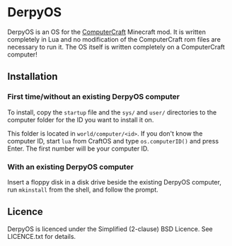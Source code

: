 DerpyOS
=======

DerpyOS is an OS for the [ComputerCraft](http://www.computercraft.info/) Minecraft mod. It is written completely in Lua and no modification of the ComputerCraft rom files are necessary to run it. The OS itself is written completely on a ComputerCraft computer!

Installation
------------

### First time/without an existing DerpyOS computer ###
To install, copy the `startup` file and the `sys/` and `user/` directories to the computer folder for the ID you want to install it on.

This folder is located in `world/computer/<id>`. If you don't know the computer ID, start `lua` from CraftOS and type `os.computerID()` and press Enter. The first number will be your computer ID.

### With an existing DerpyOS computer ###
Insert a floppy disk in a disk drive beside the existing DerpyOS computer, run `mkinstall` from the shell, and follow the prompt.

Licence
-------
DerpyOS is licenced under the Simplified (2-clause) BSD Licence. See LICENCE.txt for details.
